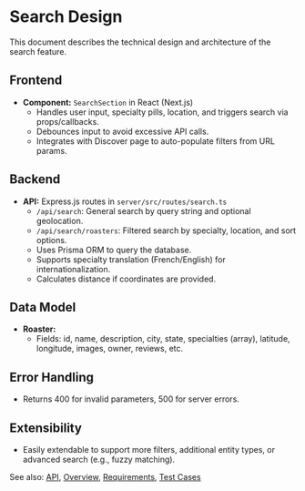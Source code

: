 # Search Design

This document describes the technical design and architecture of the search feature.

## Frontend
- **Component:** `SearchSection` in React (Next.js)
	- Handles user input, specialty pills, location, and triggers search via props/callbacks.
	- Debounces input to avoid excessive API calls.
	- Integrates with Discover page to auto-populate filters from URL params.

## Backend
- **API:** Express.js routes in `server/src/routes/search.ts`
	- `/api/search`: General search by query string and optional geolocation.
	- `/api/search/roasters`: Filtered search by specialty, location, and sort options.
	- Uses Prisma ORM to query the database.
	- Supports specialty translation (French/English) for internationalization.
	- Calculates distance if coordinates are provided.

## Data Model
- **Roaster:**
	- Fields: id, name, description, city, state, specialties (array), latitude, longitude, images, owner, reviews, etc.

## Error Handling
- Returns 400 for invalid parameters, 500 for server errors.

## Extensibility
- Easily extendable to support more filters, additional entity types, or advanced search (e.g., fuzzy matching).


See also: [API](api.md), [Overview](overview.md), [Requirements](requirements.md), [Test Cases](test.md)
